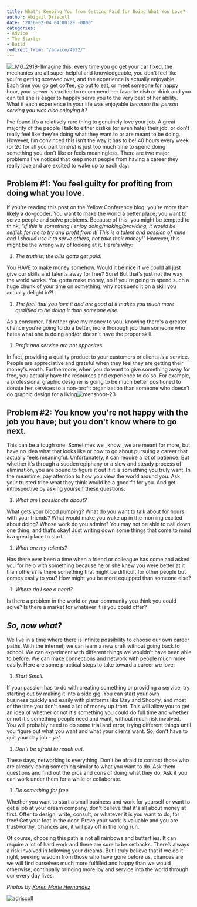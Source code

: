 ```yaml
---
title: What's Keeping You from Getting Paid for Doing What You Love?
author: Abigail Driscoll
date: '2016-02-04 04:00:29 -0800'
categories:
- Advice
- The Starter
- Build
redirect_from: "/advice/4922/"
---
```


[![_MG_2919-1](https://yellow-blog-images.imgix.net/2016/01/MG_2919-1.jpg)](https://yellow-blog-images.imgix.net/2016/01/MG_2919-1.jpg)Imagine this: every time you go get your car fixed, the mechanics are all super helpful and knowledgeable, you don't feel like you're getting screwed over, and the experience is actually enjoyable. Each time you go get coffee, go out to eat, or meet someone for happy hour, your server is excited to recommend her favorite dish or drink and you can tell she is eager to happily serve you to the very best of her ability. What if each experience in your life was enjoyable _because the person serving you was also enjoying it?_

I’ve found it’s a relatively rare thing to genuinely love your job. A great majority of the people I talk to either dislike (or even hate) their job, or don't really feel like they're doing what they want to or are meant to be doing. However, I’m convinced this isn’t the way it has to be! 40 hours every week (or 20 for all you part timers) is just too much time to spend doing something you don't like or feels meaningless. There are two major problems I've noticed that keep most people from having a career they really love and are excited to wake up to each day:

## **Problem #1: You feel guilty for profiting from doing what you love.**

If you're reading this post on the Yellow Conference blog, you're more than likely a do-gooder. You want to make the world a better place; you want to serve people and solve problems. Because of this, you might be tempted to think, _"If this is something I enjoy doing/making/providing, it would be selfish for me to try and profit from it! This is a talent and passion of mine and I should use it to serve others, not take their money!"_ However, this might be the wrong way of looking at it. Here's why:

1.  _The truth is, the bills gotta get paid._

You HAVE to make money somehow. Would it be nice if we could all just give our skills and talents away for free? Sure! But that's just not the way the world works. You gotta make money, so if you're going to spend such a huge chunk of your time on something, why not spend it on a skill you actually delight in?!

1.  _The fact that you love it and are good at it makes you much more qualified to be doing it than someone else._

As a consumer, I'd rather give my money to you, knowing there's a greater chance you're going to do a better, more thorough job than someone who hates what she is doing and/or doesn't have the proper skill.

1.  _Profit and service are not opposites._

In fact, providing a quality product to your customers or clients _is_ a service. People are appreciative and grateful when they feel they are getting their money's worth. Furthermore, when you do want to give something away for free, you actually have the resources and experience to do so. For example, a professional graphic designer is going to be much better positioned to donate her services to a non-profit organization than someone who doesn’t do graphic design for a living![![menshoot-23](https://yellow-blog-images.imgix.net/2016/01/menshoot-23.jpg)](https://yellow-blog-images.imgix.net/2016/01/menshoot-23.jpg)

## **Problem #2: You know you're not happy with the job you have; but you don't know where to go next.**

This can be a tough one. Sometimes we _know _we are meant for more, but have no idea what that looks like or how to go about pursuing a career that actually feels meaningful. Unfortunately, it can require a lot of patience. But whether it’s through a sudden epiphany or a slow and steady process of elimination, you are bound to figure it out if it is something you truly want. In the meantime, pay attention to how you view the world around you. Ask your trusted tribe what they think would be a good fit for you. And get introspective by asking yourself these questions:

1.  _What am I passionate about?_

What gets your blood pumping? What do you want to talk about for hours with your friends? What would make you wake up in the morning excited about doing? Whose work do you admire? You may not be able to nail down one thing, and that’s okay! Just writing down some things that come to mind is a great place to start.

1.  _What are my talents?_

Has there ever been a time when a friend or colleague has come and asked you for help with something because he or she knew you were better at it than others? Is there something that might be difficult for other people but comes easily to you? How might you be more equipped than someone else?

1.  _Where do I see a need?_

Is there a problem in the world or your community you think you could solve? Is there a market for whatever it is you could offer?

## _**So, now what?**_

We live in a time where there is infinite possibility to choose our own career paths. With the internet, we can learn a new craft without going back to school. We can experiment with different things we wouldn't have been able to before. We can make connections and network with people much more easily. Here are some practical steps to take toward a career we love:

1.  _Start Small._

If your passion has to do with creating something or providing a service, try starting out by making it into a side gig. You can start your own business quickly and easily with platforms like Etsy and Shopify, and most of the time you don't need a lot of money up front. This will allow you to get an idea of whether or not it's something you could do full time and whether or not it's something people need and want, without much risk involved. You will probably need to do some trial and error, trying different things until you figure out what you want and what your clients want. So, don't have to quit your day job - _yet._

1.  _Don't be afraid to reach out._

These days, networking is everything. Don't be afraid to contact those who are already doing something similar to what you want to do. Ask them questions and find out the pros and cons of doing what they do. Ask if you can work under them for a while or collaborate.

1.  _Do something for free._

Whether you want to start a small business and work for yourself or want to get a job at your dream company, don't believe that it's all about money at first. Offer to design, write, consult, or whatever it is you want to do, for free! Get your foot in the door. Prove your work is valuable and you are trustworthy. Chances are, it will pay off in the long run.

Of course, choosing this path is not all rainbows and butterflies. It can require a lot of hard work and there are sure to be setbacks. There’s always a risk involved in following your dreams. But I truly believe that if we do it right, seeking wisdom from those who have gone before us, chances are we will find ourselves much more fulfilled and happy than we would otherwise, continually bringing more joy and service into the world through our every day lives.

_Photos by [Karen Marie Hernandez](http://www.karenmariehernandez.com/)_

[![adriscoll](https://yellow-blog-images.imgix.net/2016/01/adriscoll.jpg)](http://www.ritesofasylum.com/)
